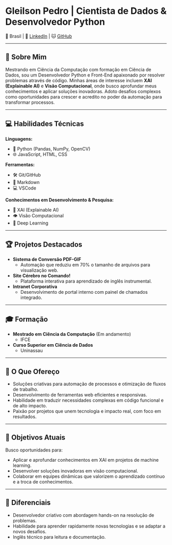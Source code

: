 # Gleilson Pedro | Cientista de Dados & Desenvolvedor Python

📍 Brasil | 🔗 [LinkedIn](https://www.linkedin.com/in/gleilson-pedro/) | 🐱 [GitHub](SEU_LINK_DO_GITHUB_AQUI)

---

## 🚀 Sobre Mim
Mestrando em Ciência da Computação com formação em Ciência de Dados, sou um Desenvolvedor Python e Front-End apaixonado por resolver problemas através de código. Minhas áreas de interesse incluem **XAI (Explainable AI)** e **Visão Computacional**, onde busco aprofundar meus conhecimentos e aplicar soluções inovadoras. Adoto desafios complexos como oportunidades para crescer e acredito no poder da automação para transformar processos.

---

## 💻 Habilidades Técnicas
**Linguagens:**
* 🐍 Python (Pandas, NumPy, OpenCV)
* 🌐 JavaScript, HTML, CSS

**Ferramentas:**
* 🛠️ Git/GitHub
* 📝 Markdown
* 💻 VSCode

**Conhecimentos em Desenvolvimento & Pesquisa:**
* 🧠 XAI (Explainable AI)
* 👁️ Visão Computacional
* 🤖 Deep Learning

---

## 🏆 Projetos Destacados
* **Sistema de Conversão PDF-GIF**
    * Automação que reduziu em 70% o tamanho de arquivos para visualização web.
* **Site Cérebro no Comando!**
    * Plataforma interativa para aprendizado de inglês instrumental.
* **Intranet Corporativa**
    * Desenvolvimento de portal interno com painel de chamados integrado.

---

## 🎓 Formação
* **Mestrado em Ciência da Computação** (Em andamento)
    * IFCE
* **Curso Superior em Ciência de Dados**
    * Uninassau

---

## 🌟 O Que Ofereço
* Soluções criativas para automação de processos e otimização de fluxos de trabalho.
* Desenvolvimento de ferramentas web eficientes e responsivas.
* Habilidade em traduzir necessidades complexas em código funcional e de alto impacto.
* Paixão por projetos que unem tecnologia e impacto real, com foco em resultados.

---

## 🔮 Objetivos Atuais
Busco oportunidades para:
* Aplicar e aprofundar conhecimentos em XAI em projetos de machine learning.
* Desenvolver soluções inovadoras em visão computacional.
* Colaborar em equipes dinâmicas que valorizem o aprendizado contínuo e a troca de conhecimentos.

---

## 📌 Diferenciais
* Desenvolvedor criativo com abordagem hands-on na resolução de problemas.
* Habilidade para aprender rapidamente novas tecnologias e se adaptar a novos desafios.
* Inglês técnico para leitura e documentação.
